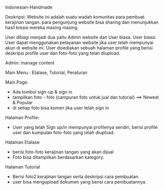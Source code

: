 Indonesian-Handmade

Deskripsi: 
Website ini adalah suatu wadah komunitas para pembuat kerajinan tangan. para pengunjung website bisa sharing dan menunjukkan hasil kreasi mereka masing masing.


User dibagi menjadi dua yaitu Admin website dan User biasa. 
User biasa: User dapat menggunakan pelayanan website jika user telah mempunyai akun di website ini. User disediakan sebuah halaman profile yang berisi deskripsi profile user dan foto-foto yang telah diupload.

Admin: manage content


Main Menu : Etalase, Tutorial, Peraturan

Main Page:
- Ada tombol sign-up & sign in
- tampilkan foto - foto (campuran foto untuk jual dan tutorial) ==> Newest & Popular
- di setiap foto bisa komen jika user telah sign in 

Halaman Profile:
- User yang telah Sign up/in mempunyai profilenya sendiri, berisi profile user dan kumpulan foto-foto yang telah diupload.

Halaman Etalase
- berisi foto-foto kerajinan tangan yang akan dijual
- Foto bisa ditampilkan berdasarkan kategory.

Halaman Tutorial
- Berisi foto2 kerajinan tangan serta deskripsi cara pembuatan.
- user bisa mengupload dokumen yang berisi cara pembuatannya. 
